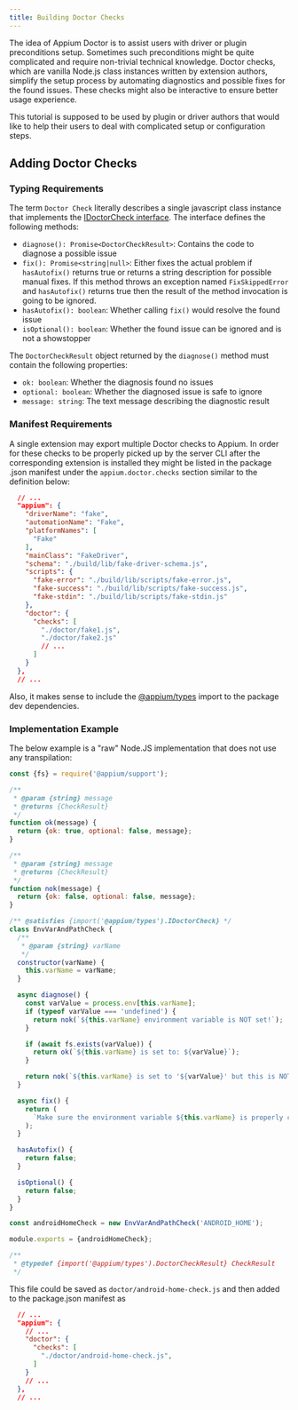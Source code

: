 ```yaml
---
title: Building Doctor Checks
---
```


The idea of Appium Doctor is to assist users with driver or plugin preconditions setup. Sometimes such
preconditions might be quite complicated and require non-trivial technical knowledge. Doctor checks,
which are vanilla Node.js class instances written by extension authors, simplify
the setup process by automating diagnostics and possible fixes for the found issues. These checks
might also be interactive to ensure better usage experience.

This tutorial is supposed to be used by plugin or driver authors that would like to help their users
to deal with complicated setup or configuration steps.

## Adding Doctor Checks

### Typing Requirements

The term `Doctor Check` literally describes a single javascript class instance that implements the
[IDoctorCheck interface](../../../../types/lib/doctor.ts). The interface defines the following methods:

- `diagnose(): Promise<DoctorCheckResult>`: Contains the code to diagnose a possible issue
- `fix(): Promise<string|null>`: Either fixes the actual problem if `hasAutofix()` returns true or
  returns a string description for possible manual fixes. If this method throws an exception named
  `FixSkippedError` and `hasAutofix()` returns true then the result of the method invocation
  is going to be ignored.
- `hasAutofix(): boolean`: Whether calling `fix()` would resolve the found issue
- `isOptional(): boolean`: Whether the found issue can be ignored and is not a showstopper

The `DoctorCheckResult` object returned by the `diagnose()` method must contain the following properties:

- `ok: boolean`: Whether the diagnosis found no issues
- `optional: boolean`: Whether the diagnosed issue is safe to ignore
- `message: string`: The text message describing the diagnostic result

### Manifest Requirements

A single extension may export multiple Doctor checks to Appium. In order for these checks to be properly
picked up by the server CLI after the corresponding extension is installed they might be listed in the
package .json manifest under the `appium.doctor.checks` section similar to the definition below:

```json
  // ...
  "appium": {
    "driverName": "fake",
    "automationName": "Fake",
    "platformNames": [
      "Fake"
    ],
    "mainClass": "FakeDriver",
    "schema": "./build/lib/fake-driver-schema.js",
    "scripts": {
      "fake-error": "./build/lib/scripts/fake-error.js",
      "fake-success": "./build/lib/scripts/fake-success.js",
      "fake-stdin": "./build/lib/scripts/fake-stdin.js"
    },
    "doctor": {
      "checks": [
        "./doctor/fake1.js",
        "./doctor/fake2.js"
        // ...
      ]
    }
  },
  // ...
```

Also, it makes sense to include the [@appium/types](https://www.npmjs.com/package/@appium/types) import
to the package dev dependencies.

### Implementation Example

The below example is a "raw" Node.JS implementation that does not use any transpilation:

```js
const {fs} = require('@appium/support');

/**
 * @param {string} message
 * @returns {CheckResult}
 */
function ok(message) {
  return {ok: true, optional: false, message};
}

/**
 * @param {string} message
 * @returns {CheckResult}
 */
function nok(message) {
  return {ok: false, optional: false, message};
}

/** @satisfies {import('@appium/types').IDoctorCheck} */
class EnvVarAndPathCheck {
  /**
   * @param {string} varName
   */
  constructor(varName) {
    this.varName = varName;
  }

  async diagnose() {
    const varValue = process.env[this.varName];
    if (typeof varValue === 'undefined') {
      return nok(`${this.varName} environment variable is NOT set!`);
    }

    if (await fs.exists(varValue)) {
      return ok(`${this.varName} is set to: ${varValue}`);
    }

    return nok(`${this.varName} is set to '${varValue}' but this is NOT a valid path!`);
  }

  async fix() {
    return (
      `Make sure the environment variable ${this.varName} is properly configured for the Appium server process`
    );
  }

  hasAutofix() {
    return false;
  }

  isOptional() {
    return false;
  }
}

const androidHomeCheck = new EnvVarAndPathCheck('ANDROID_HOME');

module.exports = {androidHomeCheck};

/**
 * @typedef {import('@appium/types').DoctorCheckResult} CheckResult
 */
```

This file could be saved as `doctor/android-home-check.js` and then added to the package.json manifest
as

```json
  // ...
  "appium": {
    // ...
    "doctor": {
      "checks": [
        "./doctor/android-home-check.js",
      ]
    }
    // ...
  },
  // ...
```
